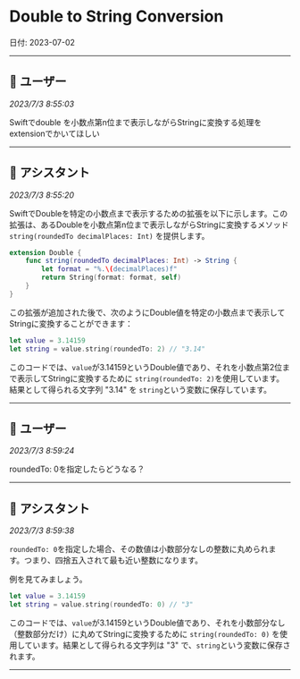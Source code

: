 # Double to String Conversion

日付: 2023-07-02

---

## 👤 ユーザー
*2023/7/3 8:55:03*

Swiftでdouble を小数点第n位まで表示しながらStringに変換する処理をextensionでかいてほしい

---

## 🤖 アシスタント
*2023/7/3 8:55:20*

SwiftでDoubleを特定の小数点まで表示するための拡張を以下に示します。この拡張は、あるDoubleを小数点第n位まで表示しながらStringに変換するメソッド `string(roundedTo decimalPlaces: Int)` を提供します。

```swift
extension Double {
    func string(roundedTo decimalPlaces: Int) -> String {
        let format = "%.\(decimalPlaces)f"
        return String(format: format, self)
    }
}
```

この拡張が追加された後で、次のようにDouble値を特定の小数点まで表示してStringに変換することができます：

```swift
let value = 3.14159
let string = value.string(roundedTo: 2) // "3.14"
```

このコードでは、`value`が3.14159というDouble値であり、それを小数点第2位まで表示してStringに変換するために `string(roundedTo: 2)`を使用しています。結果として得られる文字列 "3.14" を `string`という変数に保存しています。

---

## 👤 ユーザー
*2023/7/3 8:59:24*

roundedTo: 0を指定したらどうなる？

---

## 🤖 アシスタント
*2023/7/3 8:59:38*

`roundedTo: 0`を指定した場合、その数値は小数部分なしの整数に丸められます。つまり、四捨五入されて最も近い整数になります。

例を見てみましょう。

```swift
let value = 3.14159
let string = value.string(roundedTo: 0) // "3"
```

このコードでは、`value`が3.14159というDouble値であり、それを小数部分なし（整数部分だけ）に丸めてStringに変換するために `string(roundedTo: 0)` を使用しています。結果として得られる文字列は "3" で、`string`という変数に保存されます。

---
